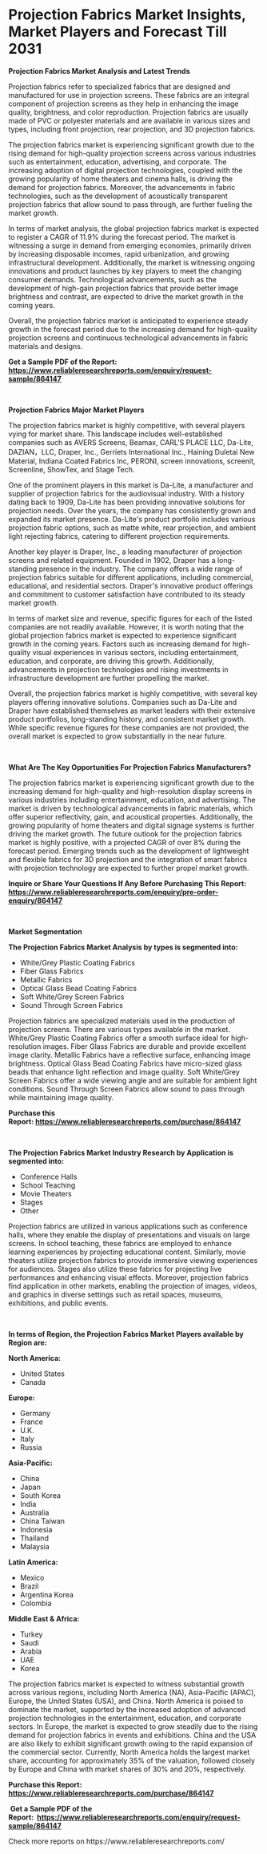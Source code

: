 <p><h1>Projection Fabrics Market Insights, Market Players and Forecast Till 2031</h1></p><p><strong>Projection Fabrics Market Analysis and Latest Trends</strong></p>
<p><p>Projection fabrics refer to specialized fabrics that are designed and manufactured for use in projection screens. These fabrics are an integral component of projection screens as they help in enhancing the image quality, brightness, and color reproduction. Projection fabrics are usually made of PVC or polyester materials and are available in various sizes and types, including front projection, rear projection, and 3D projection fabrics.</p><p>The projection fabrics market is experiencing significant growth due to the rising demand for high-quality projection screens across various industries such as entertainment, education, advertising, and corporate. The increasing adoption of digital projection technologies, coupled with the growing popularity of home theaters and cinema halls, is driving the demand for projection fabrics. Moreover, the advancements in fabric technologies, such as the development of acoustically transparent projection fabrics that allow sound to pass through, are further fueling the market growth.</p><p>In terms of market analysis, the global projection fabrics market is expected to register a CAGR of 11.9% during the forecast period. The market is witnessing a surge in demand from emerging economies, primarily driven by increasing disposable incomes, rapid urbanization, and growing infrastructural development. Additionally, the market is witnessing ongoing innovations and product launches by key players to meet the changing consumer demands. Technological advancements, such as the development of high-gain projection fabrics that provide better image brightness and contrast, are expected to drive the market growth in the coming years.</p><p>Overall, the projection fabrics market is anticipated to experience steady growth in the forecast period due to the increasing demand for high-quality projection screens and continuous technological advancements in fabric materials and designs.</p></p>
<p><strong>Get a Sample PDF of the Report:&nbsp; <a href="https://www.reliableresearchreports.com/enquiry/request-sample/864147">https://www.reliableresearchreports.com/enquiry/request-sample/864147</a></strong></p>
<p>&nbsp;</p>
<p><strong>Projection Fabrics Major Market Players</strong></p>
<p><p>The projection fabrics market is highly competitive, with several players vying for market share. This landscape includes well-established companies such as AVERS Screens, Beamax, CARL'S PLACE LLC, Da-Lite, DAZIAN，LLC, Draper, Inc., Gerriets International Inc., Haining Duletai New Material, Indiana Coated Fabrics Inc, PERONI, screen innovations, screenit, Screenline, ShowTex, and Stage Tech.</p><p>One of the prominent players in this market is Da-Lite, a manufacturer and supplier of projection fabrics for the audiovisual industry. With a history dating back to 1909, Da-Lite has been providing innovative solutions for projection needs. Over the years, the company has consistently grown and expanded its market presence. Da-Lite's product portfolio includes various projection fabric options, such as matte white, rear projection, and ambient light rejecting fabrics, catering to different projection requirements.</p><p>Another key player is Draper, Inc., a leading manufacturer of projection screens and related equipment. Founded in 1902, Draper has a long-standing presence in the industry. The company offers a wide range of projection fabrics suitable for different applications, including commercial, educational, and residential sectors. Draper's innovative product offerings and commitment to customer satisfaction have contributed to its steady market growth.</p><p>In terms of market size and revenue, specific figures for each of the listed companies are not readily available. However, it is worth noting that the global projection fabrics market is expected to experience significant growth in the coming years. Factors such as increasing demand for high-quality visual experiences in various sectors, including entertainment, education, and corporate, are driving this growth. Additionally, advancements in projection technologies and rising investments in infrastructure development are further propelling the market.</p><p>Overall, the projection fabrics market is highly competitive, with several key players offering innovative solutions. Companies such as Da-Lite and Draper have established themselves as market leaders with their extensive product portfolios, long-standing history, and consistent market growth. While specific revenue figures for these companies are not provided, the overall market is expected to grow substantially in the near future.</p></p>
<p>&nbsp;</p>
<p><strong>What Are The Key Opportunities For Projection Fabrics Manufacturers?</strong></p>
<p><p>The projection fabrics market is experiencing significant growth due to the increasing demand for high-quality and high-resolution display screens in various industries including entertainment, education, and advertising. The market is driven by technological advancements in fabric materials, which offer superior reflectivity, gain, and acoustical properties. Additionally, the growing popularity of home theaters and digital signage systems is further driving the market growth. The future outlook for the projection fabrics market is highly positive, with a projected CAGR of over 8% during the forecast period. Emerging trends such as the development of lightweight and flexible fabrics for 3D projection and the integration of smart fabrics with projection technology are expected to further propel market growth.</p></p>
<p><strong>Inquire or Share Your Questions If Any Before Purchasing This Report: <a href="https://www.reliableresearchreports.com/enquiry/pre-order-enquiry/864147">https://www.reliableresearchreports.com/enquiry/pre-order-enquiry/864147</a></strong></p>
<p>&nbsp;</p>
<p><strong>Market Segmentation</strong></p>
<p><strong>The Projection Fabrics Market Analysis by types is segmented into:</strong></p>
<p><ul><li>White/Grey Plastic Coating Fabrics</li><li>Fiber Glass Fabrics</li><li>Metallic Fabrics</li><li>Optical Glass Bead Coating Fabrics</li><li>Soft White/Grey Screen Fabrics</li><li>Sound Through Screen Fabrics</li></ul></p>
<p><p>Projection fabrics are specialized materials used in the production of projection screens. There are various types available in the market. White/Grey Plastic Coating Fabrics offer a smooth surface ideal for high-resolution images. Fiber Glass Fabrics are durable and provide excellent image clarity. Metallic Fabrics have a reflective surface, enhancing image brightness. Optical Glass Bead Coating Fabrics have micro-sized glass beads that enhance light reflection and image quality. Soft White/Grey Screen Fabrics offer a wide viewing angle and are suitable for ambient light conditions. Sound Through Screen Fabrics allow sound to pass through while maintaining image quality.</p></p>
<p><strong>Purchase this Report:&nbsp;<a href="https://www.reliableresearchreports.com/purchase/864147">https://www.reliableresearchreports.com/purchase/864147</a></strong></p>
<p>&nbsp;</p>
<p><strong>The Projection Fabrics Market Industry Research by Application is segmented into:</strong></p>
<p><ul><li>Conference Halls</li><li>School Teaching</li><li>Movie Theaters</li><li>Stages</li><li>Other</li></ul></p>
<p><p>Projection fabrics are utilized in various applications such as conference halls, where they enable the display of presentations and visuals on large screens. In school teaching, these fabrics are employed to enhance learning experiences by projecting educational content. Similarly, movie theaters utilize projection fabrics to provide immersive viewing experiences for audiences. Stages also utilize these fabrics for projecting live performances and enhancing visual effects. Moreover, projection fabrics find application in other markets, enabling the projection of images, videos, and graphics in diverse settings such as retail spaces, museums, exhibitions, and public events.</p></p>
<p>&nbsp;</p>
<p><strong>In terms of Region, the Projection Fabrics Market Players available by Region are:</strong></p>
<p>
    <p> <strong> North America: </strong>
        <ul>
            <li>United States</li>
            <li>Canada</li>
        </ul>
        </p> 
    <p> <strong> Europe: </strong>
        <ul>
            <li>Germany</li>
            <li>France</li>
            <li>U.K.</li>
            <li>Italy</li>
            <li>Russia</li>
        </ul>
        </p> 
    <p> <strong> Asia-Pacific: </strong>
        <ul>
            <li>China</li>
            <li>Japan</li>
            <li>South Korea</li>
            <li>India</li>
            <li>Australia</li>
            <li>China Taiwan</li>
            <li>Indonesia</li>
            <li>Thailand</li>
            <li>Malaysia</li>
        </ul>
        </p> 
    <p> <strong> Latin America: </strong>
        <ul>
            <li>Mexico</li>
            <li>Brazil</li>
            <li>Argentina Korea</li>
            <li>Colombia</li>
        </ul>
        </p> 
    <p> <strong> Middle East & Africa: </strong>
        <ul>
            <li>Turkey</li>
            <li>Saudi</li>
            <li>Arabia</li>
            <li>UAE</li>
            <li>Korea</li>
        </ul>
    </p>
    </p>
<p><p>The projection fabrics market is expected to witness substantial growth across various regions, including North America (NA), Asia-Pacific (APAC), Europe, the United States (USA), and China. North America is poised to dominate the market, supported by the increased adoption of advanced projection technologies in the entertainment, education, and corporate sectors. In Europe, the market is expected to grow steadily due to the rising demand for projection fabrics in events and exhibitions. China and the USA are also likely to exhibit significant growth owing to the rapid expansion of the commercial sector. Currently, North America holds the largest market share, accounting for approximately 35% of the valuation, followed closely by Europe and China with market shares of 30% and 20%, respectively.</p></p>
<p><strong>Purchase this Report: <a href="https://www.reliableresearchreports.com/purchase/864147">https://www.reliableresearchreports.com/purchase/864147</a></strong></p>
<p>&nbsp;<strong>Get a Sample PDF of the Report:&nbsp;&nbsp;<a href="https://www.reliableresearchreports.com/enquiry/request-sample/864147">https://www.reliableresearchreports.com/enquiry/request-sample/864147</a></strong></p>
<p><strong></strong></p>
<p>Check more reports on https://www.reliableresearchreports.com/</p>